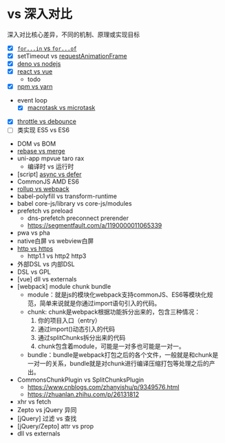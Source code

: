 # vs 深入对比

深入对比核心差异，不同的机制、原理或实现目标

- [x] [`for...in` vs `for...of`](https://github.com/cloudyan/learn-javascript/tree/master/es2015/17.for-of#forof-vs-forin)
- [x] setTimeout vs [requestAnimationFrame](https://github.com/cloudyan/learn-javascript/tree/master/window/01.requestAnimationFrame)
- [x] [deno vs nodejs](https://github.com/cloudyan/deno-vs-node)
- [x] [react vs vue](https://github.com/cloudyan/react-vs-vue)
  - todo
- [x] [npm vs yarn](./npm-vs-yarn.md)
- event loop
  - [x] [macrotask vs microtask](https://github.com/cloudyan/learn-javascript/tree/master/docs/event-loop)
- [x] [throttle vs debounce](./throttle-vs-debounce.md)
- [ ] 类实现 ES5 vs ES6
- DOM vs BOM
- [rebase vs merge](https://github.com/cloudyan/learn-git/blob/master/docs/rebase-vs-merge.md)
- uni-app mpvue taro rax
  - 编译时 vs 运行时
- [script] [async vs defer](../docs/2.script/readme.md)
- CommonJS AMD ES6
- [rollup vs webpack](./rollup-vs-webpack.md)
- babel-polyfill vs transform-runtime
- babel core-js/library vs core-js/modules
- prefetch vs preload
  - dns-prefetch preconnect prerender
  - https://segmentfault.com/a/1190000011065339
- pwa vs pha
- native白屏 vs webview白屏
- [http vs https](./http-vs-https.md)
  - http1.1 vs http2 http3
- 外部DSL vs 内部DSL
- DSL vs GPL
- [vue] dll vs externals
- [webpack] module chunk bundle
  - module：就是js的模块化webpack支持commonJS、ES6等模块化规范，简单来说就是你通过import语句引入的代码。
  - chunk: chunk是webpack根据功能拆分出来的，包含三种情况：
    1. 你的项目入口（entry）
    2. 通过import()动态引入的代码
    3. 通过splitChunks拆分出来的代码
    4. chunk包含着module，可能是一对多也可能是一对一。
  - bundle：bundle是webpack打包之后的各个文件，一般就是和chunk是一对一的关系，bundle就是对chunk进行编译压缩打包等处理之后的产出。
- CommonsChunkPlugin vs SplitChunksPlugin
  - https://www.cnblogs.com/zhanyishu/p/9349576.html
  - https://zhuanlan.zhihu.com/p/26131812
- xhr vs fetch
- Zepto vs jQuery 异同
- [jQuery] 过滤 vs 查找
- [jQuery/Zepto] attr vs prop
- dll vs externals
